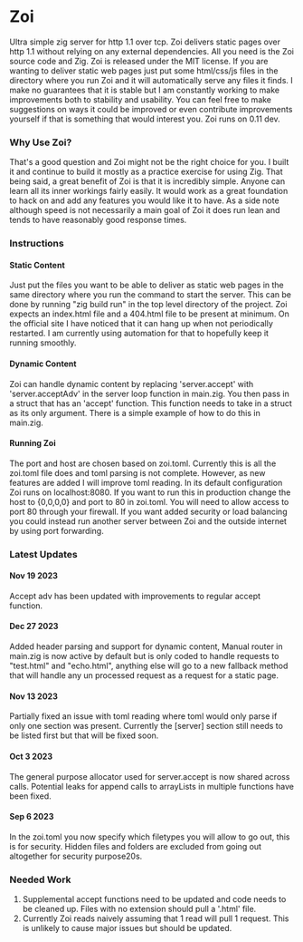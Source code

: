 # Zoi
Ultra simple zig server for http 1.1 over tcp.
Zoi delivers static pages over http 1.1 without relying on any external dependencies. All you need is the Zoi source code and Zig. Zoi is released under the MIT license. If you are wanting to deliver static web pages just put some html/css/js files in the directory where you run Zoi and it will automatically serve any files it finds. I make no guarantees that it is stable but I am constantly working to make improvements both to stability and usability. You can feel free to make suggestions on ways it could be improved or even contribute improvements yourself if that is something that would interest you. Zoi runs on 0.11 dev.


### Why Use Zoi?
That's a good question and Zoi might not be the right choice for you. I built it and continue to build it mostly as a practice exercise for using Zig. That being said, a great benefit of Zoi is that it is incredibly simple. Anyone can learn all its inner workings fairly easily. It would work as a great foundation to hack on and add any features you would like it to have. As a side note although speed is not necessarily a main goal of Zoi it does run lean and tends to have reasonably good response times. 

### Instructions
#### Static Content
Just put the files you want to be able to deliver as static web pages in the same directory where you run the command to start the server. This can be done by running "zig build run" in the top level directory of the project. Zoi expects an index.html file and a 404.html file to be present at minimum. On the official site I have noticed that it can hang up when not periodically restarted. I am currently using automation for that to hopefully keep it running smoothly. 

#### Dynamic Content
Zoi can handle dynamic content by replacing 'server.accept' with 'server.acceptAdv' in the server loop function in main.zig. You then pass in a struct that has an 'accept' function. This function needs to take in a struct as its only argument. There is a simple example of how to do this in main.zig. 

#### Running Zoi
The port and host are chosen based on zoi.toml. Currently this is all the zoi.toml file does and toml parsing is not complete. However, as new features are added I will improve toml reading. In its default configuration Zoi runs on localhost:8080. If you want to run this in production change the host to {0,0,0,0} and port to 80 in zoi.toml. You will need to allow access to port 80 through your firewall.  If you want added security or load balancing you could instead run another server between Zoi and the outside internet by using port forwarding. 

### Latest Updates
#### Nov 19 2023
Accept adv has been updated with improvements to regular accept function.
#### Dec 27 2023
Added header parsing and support for dynamic content, Manual router in main.zig is now active by default but is only coded to handle requests to "test.html" and "echo.html", anything else will go to a new fallback method that will handle any un processed request as a request for a static page. 

#### Nov 13 2023
Partially fixed an issue with toml reading where toml would only parse if only one section was present. Currently the \[server\] section still needs to be listed first but that will be fixed soon.

#### Oct 3 2023
The general purpose allocator used for server.accept is now shared across calls. Potential leaks for append calls to arrayLists in multiple functions have been fixed.

#### Sep 6 2023
In the zoi.toml you now specify which filetypes you will allow to go out, this is for security. Hidden files and folders are excluded from going out altogether for security purpose20s.




### Needed Work
1. Supplemental accept functions need to be updated and code needs to be cleaned up. Files with no extension should pull a '.html' file.
2. Currently Zoi reads naively assuming that 1 read will pull 1 request. This is unlikely to cause major issues but should be updated.
